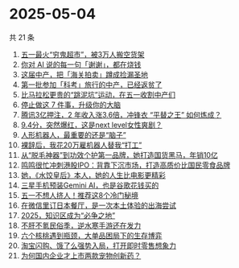 # 2025-05-04

共 21 条

<!-- BEGIN 36KR -->
<!-- 最后更新时间 2025-05-04 06:10:52 +0800 -->
1. [五一最火“穷鬼超市”，被3万人搬空货架](https://36kr.com/p/3275155399762053)
1. [你对 AI 说的每一句「谢谢」，都在烧钱](https://36kr.com/p/3276398705139844)
1. [这届中产，把「海关拍卖」蹲成捡漏圣地](https://36kr.com/p/3275062911574145)
1. [第一批参加「科考」旅行的中产，已经返贫了](https://36kr.com/p/3276180265951366)
1. [比马拉松更贵的“跳泥坑”运动，在五一收割中产们](https://36kr.com/p/3275011242303875)
1. [停止做这 7 件事，升级你的大脑](https://36kr.com/p/3250015455453442)
1. [腾讯3亿押注，2 年收入涨3.6倍，冲锋衣 “平替之王” 如何炼成？](https://36kr.com/p/3269484422599046)
1. [9.4分，突然爆红，这是next level女性爽剧？](https://36kr.com/p/3274776802730374)
1. [人形机器人，最重要的还是“脑子”](https://36kr.com/p/3274939372642438)
1. [裸辞后，我花20万雇机器人替我“打工”](https://36kr.com/p/3274994027913609)
1. [从“脱毛神器”到功效个护第一品牌，她打造国货黑马，年销10亿](https://36kr.com/p/3275477070602375)
1. [鸣鸣很忙冲刺港股IPO：背靠下沉市场，打造高质价比国民零食品牌](https://36kr.com/p/3276206791419393)
1. [她，《水饺皇后》本人，她的人生比电影更精彩](https://36kr.com/p/3276160770072965)
1. [三星手机预装Gemini AI，也是谷歌花钱买的](https://36kr.com/p/3275277200220295)
1. [五一不想人挤人！推荐这8个冷门秘境](https://36kr.com/p/3276120628797569)
1. [在微信里订日本餐厅，是一次本土体验的出海尝试](https://36kr.com/p/3275648654435586)
1. [2025，知识区成为“必争之地”](https://36kr.com/p/3275405859348868)
1. [不肝不氪民俗季，逆水寒手游还在发力](https://36kr.com/p/3276569351545218)
1. [六个核桃遇到瓶颈，大单品困局下的生存博弈](https://36kr.com/p/3275413919081735)
1. [淘宝闪购、饿了么强势入局，打开即时零售想象力](https://36kr.com/p/3275125358092418)
1. [为何国内企业才上市两款宠物创新药？](https://36kr.com/p/3276126824784265)
<!-- END 36KR -->